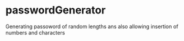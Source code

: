 # passwordGenerator
Generating passoword of random lengths ans also allowing insertion of numbers and characters
